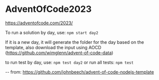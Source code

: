 # AdventOfCode2023
https://adventofcode.com/2023/


To run a solution by day, use:
`npm start day2`

If it is a new day, it will generate the folder for the day based on the template, also download the input using AOCD (https://github.com/wimglenn/advent-of-code-data)

to run test by day, use:
`npm test day2`
or run all tests:
`npm test`

--
from: https://github.com/johnbeech/advent-of-code-nodejs-template